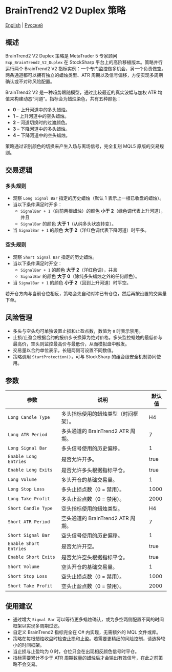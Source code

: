 # BrainTrend2 V2 Duplex 策略
[English](README.md) | [Русский](README_ru.md)

## 概述
BrainTrend2 V2 Duplex 策略是 MetaTrader 5 专家顾问 `Exp_BrainTrend2_V2_Duplex` 在 StockSharp 平台上的高阶移植版本。策略并行运行两个 BrainTrend2 V2 指标实例：一个专门监控做多机会，另一个负责做空。两条通道都可以拥有独立的蜡烛类型、ATR 周期以及信号偏移，方便实现多周期确认或不对称风险配置。

BrainTrend2 V2 是一种趋势跟随模型，通过比较最近的真实波幅与加权 ATR 均值来构建动态“河道”。指标会为蜡烛染色，共有五种颜色：

- **0** – 上升河道中的多头蜡烛。
- **1** – 上升河道中的空头蜡烛。
- **2** – 河道切换时的过渡颜色。
- **3** – 下降河道中的多头蜡烛。
- **4** – 下降河道中的空头蜡烛。

策略通过识别颜色的切换来产生入场与离场信号，完全复刻 MQL5 原版的交易规则。

## 交易逻辑
### 多头规则
- 观察 `Long Signal Bar` 指定的历史蜡烛（默认 1 表示上一根已收盘的蜡烛）。
- 当以下条件满足时开多：
  - `SignalBar + 1`（向前两根蜡烛）的颜色 **小于 2**（绿色调代表上升河道），并且
  - `SignalBar` 的颜色 **大于 1**（从纯多头状态转变）。
- 当 `SignalBar + 1` 的颜色 **大于 2**（洋红色调代表下降河道）时平多。

### 空头规则
- 观察 `Short Signal Bar` 指定的历史蜡烛。
- 当以下条件满足时开空：
  - `SignalBar + 1` 的颜色 **大于 2**（洋红色调），并且
  - `SignalBar` 的颜色 **大于 0**（除纯多头蜡烛之外的任何颜色）。
- 当 `SignalBar + 1` 的颜色 **小于 2**（回到上升河道）时平空。

若开仓方向与当前仓位相反，策略会先自动对冲已有仓位，然后再按设置的交易量下单。

## 风险管理
- 多头与空头均可单独设置止损和止盈点数，数值为 `0` 时表示禁用。
- 止损/止盈会根据合约的报价步长换算为绝对价格。多头监控蜡烛的最低价与最高价，空头则监控最高价与最低价，从而模拟盘中触发。
- 交易量以合约单位表示，长短两侧可设置不同数值。
- 策略调用 `StartProtection()`，可与 StockSharp 的组合级安全机制协同使用。

## 参数
| 参数 | 说明 | 默认值 |
|------|------|--------|
| `Long Candle Type` | 多头指标使用的蜡烛类型（时间框架）。 | H4 |
| `Long ATR Period` | 多头通道的 BrainTrend2 ATR 周期。 | 7 |
| `Long Signal Bar` | 多头信号使用的历史偏移。 | 1 |
| `Enable Long Entries` | 是否允许开多。 | true |
| `Enable Long Exits` | 是否允许多头根据指标平仓。 | true |
| `Long Volume` | 多头开仓的基础交易量。 | 1 |
| `Long Stop Loss` | 多头止损点数（0 = 禁用）。 | 1000 |
| `Long Take Profit` | 多头止盈点数（0 = 禁用）。 | 2000 |
| `Short Candle Type` | 空头指标使用的蜡烛类型。 | H4 |
| `Short ATR Period` | 空头通道的 BrainTrend2 ATR 周期。 | 7 |
| `Short Signal Bar` | 空头信号使用的历史偏移。 | 1 |
| `Enable Short Entries` | 是否允许开空。 | true |
| `Enable Short Exits` | 是否允许空头根据指标平仓。 | true |
| `Short Volume` | 空头开仓的基础交易量。 | 1 |
| `Short Stop Loss` | 空头止损点数（0 = 禁用）。 | 1000 |
| `Short Take Profit` | 空头止盈点数（0 = 禁用）。 | 2000 |

## 使用建议
- 通过增大 `Signal Bar` 可以等待更多蜡烛确认，或为多空两侧配置不同的时间框架以实现多周期过滤。
- 自定义 BrainTrend2 指标完全在 C# 内实现，无需额外的 MQL 文件或库。
- 策略在每根蜡烛收盘时检查止损和止盈。若需要更精细的风险控制，请选择较小的时间框架。
- 当止损与止盈均为 0 时，仓位只会在出现相反颜色信号时平仓。
- 指标需要累计不少于 ATR 周期数量的蜡烛后才会输出有效信号，在此之前策略不会交易。
